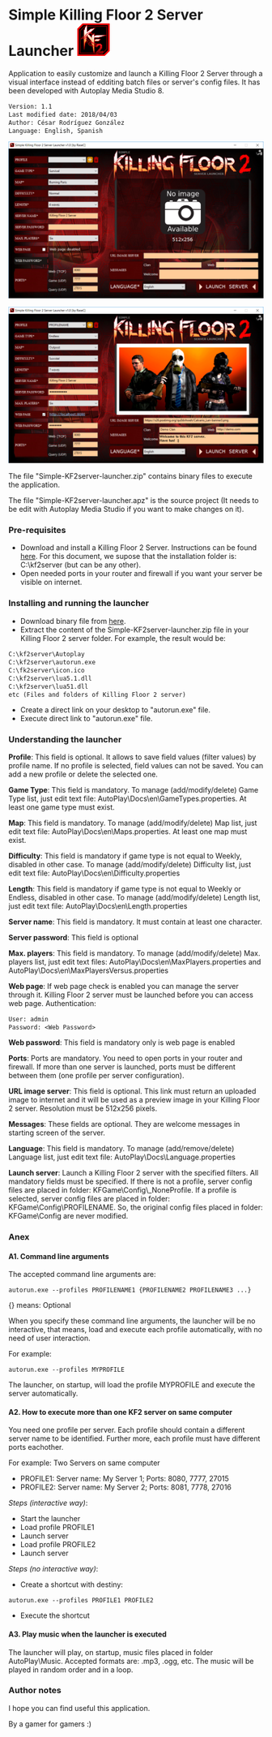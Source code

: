 Simple Killing Floor 2 Server Launcher ![Logo](images/icon.png)
===============================================================

Application to easily customize and launch a Killing Floor 2 Server through a visual interface instead of edditing batch files or server's config files. It has been developed with Autoplay Media Studio 8.

```
Version: 1.1
Last modified date: 2018/04/03
Author: César Rodríguez González
Language: English, Spanish
```

![Screenshot1](images/screenshot1.png)

![Screenshot2](images/screenshot2.png)

The file "Simple-KF2server-launcher.zip" contains binary files to execute the application.

The file "Simple-KF2server-launcher.apz" is the source project (It needs to be edit with Autoplay Media Studio if you want to make changes on it).

### Pre-requisites
- Download and install a Killing Floor 2 Server. Instructions can be found [here](https://wiki.tripwireinteractive.com/index.php?title=Dedicated_Server_%28Killing_Floor_2%29). For this document, we supose that the installation folder is: C:\kf2server (but can be any other).
- Open needed ports in your router and firewall if you want your server be visible on internet.

### Installing and running the launcher
- Download binary file from [here](https://github.com/cesar-rgon/simple-kf2server-launcher/raw/master/Simple-KF2server-launcher.zip).
- Extract the content of the Simple-KF2server-launcher.zip file in your Killing Floor 2 server folder.
For example, the result would be:
```
C:\kf2server\Autoplay
C:\kf2server\autorun.exe
C:\fk2server\icon.ico
C:\kf2server\lua5.1.dll
C:\kf2server\lua51.dll
etc (Files and folders of Killing Floor 2 server)
```
- Create a direct link on your desktop to "autorun.exe" file.
- Execute direct link to "autorun.exe" file.

### Understanding the launcher
**Profile**: This field is optional. It allows to save field values (filter values) by profile name. If no profile is selected, field values can not be saved. You can add a new profile or delete the selected one.

**Game Type**: This field is mandatory. To manage (add/modify/delete) Game Type list, just edit text file: AutoPlay\Docs\en\GameTypes.properties. At least one game type must exist.

**Map**: This field is mandatory. To manage (add/modify/delete) Map list, just edit text file: AutoPlay\Docs\en\Maps.properties. At least one map must exist.

**Difficulty**: This field is mandatory if game type is not equal to Weekly, disabled in other case. To manage (add/modify/delete) Difficulty list, just edit text file: AutoPlay\Docs\en\Difficulty.properties

**Length**: This field is mandatory if game type is not equal to Weekly or Endless, disabled in other case. To manage (add/modify/delete) Length list, just edit text file: AutoPlay\Docs\en\Length.properties

**Server name**: This field is mandatory. It must contain at least one character.

**Server password**: This field is optional

**Max. players**: This field is mandatory. To manage (add/modify/delete) Max. players list, just edit text files: AutoPlay\Docs\en\MaxPlayers.properties and AutoPlay\Docs\en\MaxPlayersVersus.properties

**Web page**: If web page check is enabled you can manage the server through it. Killing Floor 2 server must be launched before you can access web page. Authentication:
```
User: admin
Password: <Web Password>
```

**Web password**: This field is mandatory only is web page is enabled

**Ports**: Ports are mandatory. You need to open ports in your router and firewall. If more than one server is launched, ports must be different between them (one profile per server configuration).

**URL image server**: This field is optional. This link must return an uploaded image to internet and it will be used as a preview image in your Killing Floor 2 server. Resolution must be 512x256 pixels.

**Messages**: These fields are optional. They are welcome messages in starting screen of the server.

**Language**: This field is mandatory. To manage (add/remove/delete) Language list, just edit text file: AutoPlay\Docs\Language.properties

**Launch server**: Launch a Killing Floor 2 server with the specified filters. All mandatory fields must be specified.
If there is not a profile, server config files are placed in folder: KFGame\Config\\\_NoneProfile. If a profile is selected, server config files are placed in folder: KFGame\Config\PROFILENAME. So, the original config files placed in folder: KFGame\Config are never modified.

### Anex
#### A1. Command line arguments
The accepted command line arguments are:
 ```
 autorun.exe --profiles PROFILENAME1 {PROFILENAME2 PROFILENAME3 ...}
```
{} means: Optional

When you specify these command line arguments, the launcher will be no interactive, that means, load and execute each profile automatically, with no need of user interaction.

For example:
```
autorun.exe --profiles MYPROFILE
```
The launcher, on startup, will load the profile MYPROFILE and execute the server automatically.

#### A2. How to execute more than one KF2 server on same computer
You need one profile per server. Each profile should contain a different server name to be identified. Further more, each profile must have different ports eachother.

For example: Two Servers on same computer
- PROFILE1: Server name: My Server 1; Ports: 8080, 7777, 27015
- PROFILE2: Server name: My Server 2; Ports: 8081, 7778, 27016

_Steps (interactive way)_:
- Start the launcher
- Load profile PROFILE1
- Launch server
- Load profile PROFILE2
- Launch server

_Steps (no interactive way)_:
- Create a shortcut with destiny:
```
autorun.exe --profiles PROFILE1 PROFILE2
```
- Execute the shortcut

#### A3. Play music when the launcher is executed
The launcher will play, on startup, music files placed in folder AutoPlay\Music. Accepted formats are: .mp3, .ogg, etc.
The music will be played in random order and in a loop.

### Author notes
I hope you can find useful this application.

By a gamer for gamers :)
